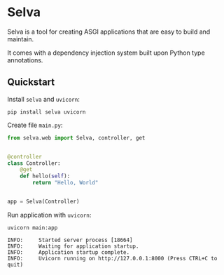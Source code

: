 # Selva

Selva is a tool for creating ASGI applications that are easy to build and maintain.

It comes with a dependency injection system built upon Python type annotations.

## Quickstart

Install `selva` and `uvicorn`:

```shell
pip install selva uvicorn
```

Create file `main.py`:

```python
from selva.web import Selva, controller, get


@controller
class Controller:
    @get
    def hello(self):
        return "Hello, World"


app = Selva(Controller)
```

Run application with `uvicorn`:

```shell
uvicorn main:app
```

```
INFO:     Started server process [18664]
INFO:     Waiting for application startup.
INFO:     Application startup complete.
INFO:     Uvicorn running on http://127.0.0.1:8000 (Press CTRL+C to quit)
```

